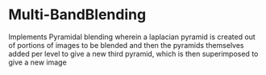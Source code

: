 # Multi-BandBlending

Implements Pyramidal blending wherein a laplacian pyramid is created out of portions of images to be blended and then the pyramids themselves added per level to give a new third pyramid, which is then superimposed to give a new image
